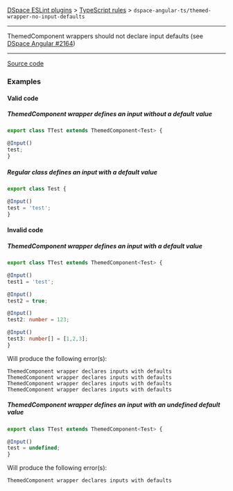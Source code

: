 [DSpace ESLint plugins](../../../../lint/README.md) > [TypeScript rules](../index.md) > `dspace-angular-ts/themed-wrapper-no-input-defaults`
_______

ThemedComponent wrappers should not declare input defaults (see [DSpace Angular #2164](https://github.com/DSpace/dspace-angular/pull/2164))

_______

[Source code](../../../../lint/src/rules/ts/themed-wrapper-no-input-defaults.ts)



### Examples


#### Valid code
    
##### ThemedComponent wrapper defines an input without a default value
        
```typescript
export class TTest extends ThemedComponent<Test> {

@Input()
test;
}
```
    
##### Regular class defines an input with a default value
        
```typescript
export class Test {

@Input()
test = 'test';
}
```
    



#### Invalid code 
    
##### ThemedComponent wrapper defines an input with a default value
        
```typescript
export class TTest extends ThemedComponent<Test> {

@Input()
test1 = 'test';

@Input()
test2 = true;

@Input()
test2: number = 123;

@Input()
test3: number[] = [1,2,3];
}
```
Will produce the following error(s):
```
ThemedComponent wrapper declares inputs with defaults
ThemedComponent wrapper declares inputs with defaults
ThemedComponent wrapper declares inputs with defaults
ThemedComponent wrapper declares inputs with defaults
```
        
    
##### ThemedComponent wrapper defines an input with an undefined default value
        
```typescript
export class TTest extends ThemedComponent<Test> {

@Input()
test = undefined;
}
```
Will produce the following error(s):
```
ThemedComponent wrapper declares inputs with defaults
```
        
    

